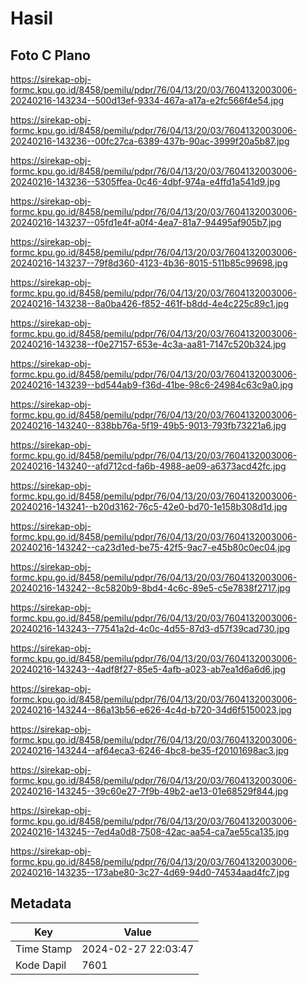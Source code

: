 # Hasil

## Foto C Plano

https://sirekap-obj-formc.kpu.go.id/8458/pemilu/pdpr/76/04/13/20/03/7604132003006-20240216-143234--500d13ef-9334-467a-a17a-e2fc566f4e54.jpg

https://sirekap-obj-formc.kpu.go.id/8458/pemilu/pdpr/76/04/13/20/03/7604132003006-20240216-143236--00fc27ca-6389-437b-90ac-3999f20a5b87.jpg

https://sirekap-obj-formc.kpu.go.id/8458/pemilu/pdpr/76/04/13/20/03/7604132003006-20240216-143236--5305ffea-0c46-4dbf-974a-e4ffd1a541d9.jpg

https://sirekap-obj-formc.kpu.go.id/8458/pemilu/pdpr/76/04/13/20/03/7604132003006-20240216-143237--05fd1e4f-a0f4-4ea7-81a7-94495af905b7.jpg

https://sirekap-obj-formc.kpu.go.id/8458/pemilu/pdpr/76/04/13/20/03/7604132003006-20240216-143237--79f8d360-4123-4b36-8015-511b85c99698.jpg

https://sirekap-obj-formc.kpu.go.id/8458/pemilu/pdpr/76/04/13/20/03/7604132003006-20240216-143238--8a0ba426-f852-461f-b8dd-4e4c225c89c1.jpg

https://sirekap-obj-formc.kpu.go.id/8458/pemilu/pdpr/76/04/13/20/03/7604132003006-20240216-143238--f0e27157-653e-4c3a-aa81-7147c520b324.jpg

https://sirekap-obj-formc.kpu.go.id/8458/pemilu/pdpr/76/04/13/20/03/7604132003006-20240216-143239--bd544ab9-f36d-41be-98c6-24984c63c9a0.jpg

https://sirekap-obj-formc.kpu.go.id/8458/pemilu/pdpr/76/04/13/20/03/7604132003006-20240216-143240--838bb76a-5f19-49b5-9013-793fb73221a6.jpg

https://sirekap-obj-formc.kpu.go.id/8458/pemilu/pdpr/76/04/13/20/03/7604132003006-20240216-143240--afd712cd-fa6b-4988-ae09-a6373acd42fc.jpg

https://sirekap-obj-formc.kpu.go.id/8458/pemilu/pdpr/76/04/13/20/03/7604132003006-20240216-143241--b20d3162-76c5-42e0-bd70-1e158b308d1d.jpg

https://sirekap-obj-formc.kpu.go.id/8458/pemilu/pdpr/76/04/13/20/03/7604132003006-20240216-143242--ca23d1ed-be75-42f5-9ac7-e45b80c0ec04.jpg

https://sirekap-obj-formc.kpu.go.id/8458/pemilu/pdpr/76/04/13/20/03/7604132003006-20240216-143242--8c5820b9-8bd4-4c6c-89e5-c5e7838f2717.jpg

https://sirekap-obj-formc.kpu.go.id/8458/pemilu/pdpr/76/04/13/20/03/7604132003006-20240216-143243--77541a2d-4c0c-4d55-87d3-d57f39cad730.jpg

https://sirekap-obj-formc.kpu.go.id/8458/pemilu/pdpr/76/04/13/20/03/7604132003006-20240216-143243--4adf8f27-85e5-4afb-a023-ab7ea1d6a6d6.jpg

https://sirekap-obj-formc.kpu.go.id/8458/pemilu/pdpr/76/04/13/20/03/7604132003006-20240216-143244--86a13b56-e626-4c4d-b720-34d6f5150023.jpg

https://sirekap-obj-formc.kpu.go.id/8458/pemilu/pdpr/76/04/13/20/03/7604132003006-20240216-143244--af64eca3-6246-4bc8-be35-f20101698ac3.jpg

https://sirekap-obj-formc.kpu.go.id/8458/pemilu/pdpr/76/04/13/20/03/7604132003006-20240216-143245--39c60e27-7f9b-49b2-ae13-01e68529f844.jpg

https://sirekap-obj-formc.kpu.go.id/8458/pemilu/pdpr/76/04/13/20/03/7604132003006-20240216-143245--7ed4a0d8-7508-42ac-aa54-ca7ae55ca135.jpg

https://sirekap-obj-formc.kpu.go.id/8458/pemilu/pdpr/76/04/13/20/03/7604132003006-20240216-143235--173abe80-3c27-4d69-94d0-74534aad4fc7.jpg


## Metadata

| Key        | Value               |
| ---------- | ------------------- |
| Time Stamp | 2024-02-27 22:03:47 |
| Kode Dapil | 7601                |



